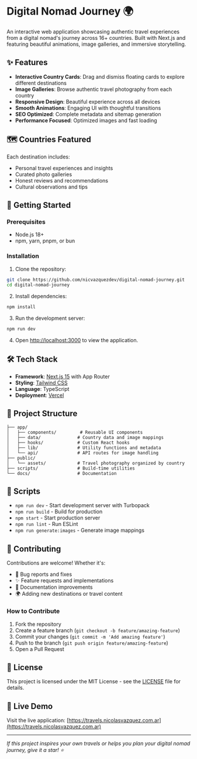 # Digital Nomad Journey 🌍

An interactive web application showcasing authentic travel experiences from a digital nomad's journey across 16+ countries. Built with Next.js and featuring beautiful animations, image galleries, and immersive storytelling.

## ✨ Features

- **Interactive Country Cards**: Drag and dismiss floating cards to explore different destinations
- **Image Galleries**: Browse authentic travel photography from each country
- **Responsive Design**: Beautiful experience across all devices
- **Smooth Animations**: Engaging UI with thoughtful transitions
- **SEO Optimized**: Complete metadata and sitemap generation
- **Performance Focused**: Optimized images and fast loading

## 🗺️ Countries Featured

Each destination includes:

- Personal travel experiences and insights
- Curated photo galleries
- Honest reviews and recommendations
- Cultural observations and tips

## 🚀 Getting Started

### Prerequisites

- Node.js 18+
- npm, yarn, pnpm, or bun

### Installation

1. Clone the repository:

```bash
git clone https://github.com/nicvazquezdev/digital-nomad-journey.git
cd digital-nomad-journey
```

2. Install dependencies:

```bash
npm install
```

3. Run the development server:

```bash
npm run dev
```

4. Open [http://localhost:3000](http://localhost:3000) to view the application.

## 🛠️ Tech Stack

- **Framework**: [Next.js 15](https://nextjs.org) with App Router
- **Styling**: [Tailwind CSS](https://tailwindcss.com)
- **Language**: TypeScript
- **Deployment**: [Vercel](https://vercel.com)

## 📁 Project Structure

```
├── app/
│   ├── components/         # Reusable UI components
│   ├── data/              # Country data and image mappings
│   ├── hooks/             # Custom React hooks
│   ├── lib/               # Utility functions and metadata
│   └── api/               # API routes for image handling
├── public/
│   └── assets/            # Travel photography organized by country
├── scripts/               # Build-time utilities
└── docs/                  # Documentation
```

## 🔧 Scripts

- `npm run dev` - Start development server with Turbopack
- `npm run build` - Build for production
- `npm start` - Start production server
- `npm run lint` - Run ESLint
- `npm run generate:images` - Generate image mappings

## 🤝 Contributing

Contributions are welcome! Whether it's:

- 🐛 Bug reports and fixes
- ✨ Feature requests and implementations
- 📝 Documentation improvements
- 🌍 Adding new destinations or travel content

### How to Contribute

1. Fork the repository
2. Create a feature branch (`git checkout -b feature/amazing-feature`)
3. Commit your changes (`git commit -m 'Add amazing feature'`)
4. Push to the branch (`git push origin feature/amazing-feature`)
5. Open a Pull Request

## 📄 License

This project is licensed under the MIT License - see the [LICENSE](LICENSE) file for details.

## 📱 Live Demo

Visit the live application: [https://travels.nicolasvazquez.com.ar](https://travels.nicolasvazquez.com.ar)

---

_If this project inspires your own travels or helps you plan your digital nomad journey, give it a star! ⭐_
